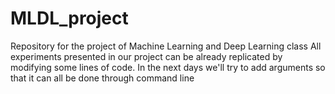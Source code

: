 # MLDL_project
Repository for the project of Machine Learning and Deep Learning class
All experiments presented in our project can be already replicated by modifying some lines of code. 
In the next days we'll try to add arguments so that it can all be done through command line
